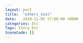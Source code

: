 ```yaml
---
layout: post
title:  "others_test"
date:   2020-11-05 17:00:00 +0000
categories: Etc
Tags: Story Etc
SceneCode: []
---
```

